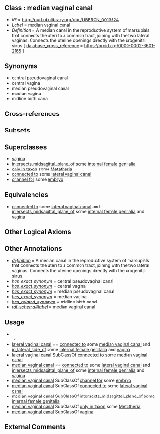 
## Class : median vaginal canal

 * *IRI* = http://purl.obolibrary.org/obo/UBERON_0013524
 * *Label* = median vaginal canal
 * *Definition* = A median canal in the reproductive system of marsupials that connects the uteri to a common tract, joining with the two lateral vaginas. Connects the uterine openings directly with the urogenital sinus [ [database_cross_reference](../../ef/oboInOwl#hasDbXref.md) = https://orcid.org/0000-0002-6601-2165 ]

## Synonyms

 * central pseudovaginal canal
 * central vagina
 * median pseudovaginal canal
 * median vagina
 * midline birth canal

## Cross-references


## Subsets


## Superclasses

 * [vagina](../../UBERON/96/UBERON_0000996.md)
 * [intersects_midsagittal_plane_of](../../BSPO/01/BSPO_0005001.md) some [internal female genitalia](../../UBERON/75/UBERON_0003975.md)
 * [only in taxon](../../RO/60/RO_0002160.md) some [Metatheria](../../NCBITaxon/63/NCBITaxon_9263.md)
 * [connected to](../../RO/70/RO_0002170.md) some [lateral vaginal canal](../../UBERON/23/UBERON_0013523.md)
 * [channel for](../../core#channel/or/core#channel_for.md) some [embryo](../../UBERON/22/UBERON_0000922.md)

## Equivalencies

 * [connected to](../../RO/70/RO_0002170.md) some [lateral vaginal canal](../../UBERON/23/UBERON_0013523.md) and [intersects_midsagittal_plane_of](../../BSPO/01/BSPO_0005001.md) some [internal female genitalia](../../UBERON/75/UBERON_0003975.md) and [vagina](../../UBERON/96/UBERON_0000996.md)

## Other Logical Axioms


## Other Annotations

 * *[definition](../../IAO/15/IAO_0000115.md)* = A median canal in the reproductive system of marsupials that connects the uteri to a common tract, joining with the two lateral vaginas. Connects the uterine openings directly with the urogenital sinus
 * *[has_exact_synonym](../../ym/oboInOwl#hasExactSynonym.md)* = central pseudovaginal canal
 * *[has_exact_synonym](../../ym/oboInOwl#hasExactSynonym.md)* = central vagina
 * *[has_exact_synonym](../../ym/oboInOwl#hasExactSynonym.md)* = median pseudovaginal canal
 * *[has_exact_synonym](../../ym/oboInOwl#hasExactSynonym.md)* = median vagina
 * *[has_related_synonym](../../ym/oboInOwl#hasRelatedSynonym.md)* = midline birth canal
 * *[rdf-schema#label](../../el/rdf-schema#label.md)* = median vaginal canal

## Usage

 * -
 * [lateral vaginal canal](../../UBERON/23/UBERON_0013523.md) == [connected to](../../RO/70/RO_0002170.md) some [median vaginal canal](../../UBERON/24/UBERON_0013524.md) and [in_lateral_side_of](../../BSPO/26/BSPO_0000126.md) some [internal female genitalia](../../UBERON/75/UBERON_0003975.md) and [vagina](../../UBERON/96/UBERON_0000996.md)
 * [lateral vaginal canal](../../UBERON/23/UBERON_0013523.md) SubClassOf [connected to](../../RO/70/RO_0002170.md) some [median vaginal canal](../../UBERON/24/UBERON_0013524.md)
 * [median vaginal canal](../../UBERON/24/UBERON_0013524.md) == [connected to](../../RO/70/RO_0002170.md) some [lateral vaginal canal](../../UBERON/23/UBERON_0013523.md) and [intersects_midsagittal_plane_of](../../BSPO/01/BSPO_0005001.md) some [internal female genitalia](../../UBERON/75/UBERON_0003975.md) and [vagina](../../UBERON/96/UBERON_0000996.md)
 * [median vaginal canal](../../UBERON/24/UBERON_0013524.md) SubClassOf [channel for](../../core#channel/or/core#channel_for.md) some [embryo](../../UBERON/22/UBERON_0000922.md)
 * [median vaginal canal](../../UBERON/24/UBERON_0013524.md) SubClassOf [connected to](../../RO/70/RO_0002170.md) some [lateral vaginal canal](../../UBERON/23/UBERON_0013523.md)
 * [median vaginal canal](../../UBERON/24/UBERON_0013524.md) SubClassOf [intersects_midsagittal_plane_of](../../BSPO/01/BSPO_0005001.md) some [internal female genitalia](../../UBERON/75/UBERON_0003975.md)
 * [median vaginal canal](../../UBERON/24/UBERON_0013524.md) SubClassOf [only in taxon](../../RO/60/RO_0002160.md) some [Metatheria](../../NCBITaxon/63/NCBITaxon_9263.md)
 * [median vaginal canal](../../UBERON/24/UBERON_0013524.md) SubClassOf [vagina](../../UBERON/96/UBERON_0000996.md)

## External Comments

